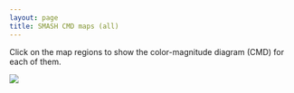 ```yaml
---
layout: page
title: SMASH CMD maps (all)
---
```



<head>
    <title>SMASH Interactive Map</title>
</head>

Click on the map regions to show the color-magnitude diagram (CMD) for each of them.

<body>
    <style>
        #hess {
            display: none;
            position: absolute;
            width: 400px;
            border: solid 5px black;
        };
    </style>
    <div id="container">
        <img id="map" src="../assets/smash_map_calibration_v6.jpg"><br>
        <img id="hess" src="../assets/allv6/Field11_hess_finalv6.jpg">
        <div id="pixel"></div>
    </div>

<script>
    function get_lon_lat(screenX, screenY) {
        minX = 88;
        maxX = 954;
        minY = 15;
        maxY = 614;

        min_lon = 80;
        max_lon = -35;
        min_lat = 40;
        max_lat = -40;

        click_lon = min_lon + (screenX - minX)*(max_lon - min_lon)/(maxX - minX); 
        click_lat = min_lat + (screenY - minY)*(max_lat - min_lat)/(maxY - minY);
        return [click_lon, click_lat];

    };

    var click_centers = [
[-19.6, -13.8, "../assets/allv6/Field1_hess_finalv6.jpg"],
[-12.1, -15.0, "../assets/allv6/Field2_hess_finalv6.jpg"],
[-15.1, -13.9, "../assets/allv6/Field3_hess_finalv6.jpg"],
[-16.7, -13.4, "../assets/allv6/Field4_hess_finalv6.jpg"],
[-16.9, -11.7, "../assets/allv6/Field5_hess_finalv6.jpg"],
[-15.4, -12.3, "../assets/allv6/Field6_hess_finalv6.jpg"],
[-13.9, -12.8, "../assets/allv6/Field7_hess_finalv6.jpg"],
[-6.4, -15.3, "../assets/allv6/Field8_hess_finalv6.jpg"],
[-17.2, -10.1, "../assets/allv6/Field9_hess_finalv6.jpg"],
[-15.7, -10.6, "../assets/allv6/Field10_hess_finalv6.jpg"],
[-14.1, -11.2, "../assets/allv6/Field11_hess_finalv6.jpg"],
[-12.6, -11.7, "../assets/allv6/Field12_hess_finalv6.jpg"],
[-9.6, -12.6, "../assets/allv6/Field13_hess_finalv6.jpg"],
[-16.0, -9.0, "../assets/allv6/Field14_hess_finalv6.jpg"],
[-14.5, -9.5, "../assets/allv6/Field15_hess_finalv6.jpg"],
[-12.9, -10.0, "../assets/allv6/Field16_hess_finalv6.jpg"],
[-3.7, -14.4, "../assets/allv6/Field17_hess_finalv6.jpg"],
[-12.2, -7.1, "../assets/allv6/Field18_hess_finalv6.jpg"],
[-8.8, -9.7, "../assets/allv6/Field19_hess_finalv6.jpg"],
[-16.2, -2.9, "../assets/allv6/Field20_hess_finalv6.jpg"],
[-13.1, -3.8, "../assets/allv6/Field21_hess_finalv6.jpg"],
[-9.6, -6.3, "../assets/allv6/Field22_hess_finalv6.jpg"],
[-11.7, 0.4, "../assets/allv6/Field23_hess_finalv6.jpg"],
[-9.1, -3.3, "../assets/allv6/Field24_hess_finalv6.jpg"],
[-4.7, -9.3, "../assets/allv6/Field25_hess_finalv6.jpg"],
[-5.6, -5.8, "../assets/allv6/Field26_hess_finalv6.jpg"],
[-5.7, -1.1, "../assets/allv6/Field27_hess_finalv6.jpg"],
[-6.9, 2.3, "../assets/allv6/Field28_hess_finalv6.jpg"],
[-2.2, -3.5, "../assets/allv6/Field29_hess_finalv6.jpg"],
[-3.1, 3.0, "../assets/allv6/Field30_hess_finalv6.jpg"],
[-0.7, -8.7, "../assets/allv6/Field31_hess_finalv6.jpg"],
[-2.4, 1.3, "../assets/allv6/Field32_hess_finalv6.jpg"],
[0.0, -12.2, "../assets/allv6/Field33_hess_finalv6.jpg"],
[-1.8, -0.4, "../assets/allv6/Field34_hess_finalv6.jpg"],
[-2.27, 4.45, "../assets/allv6/Field35_hess_finalv6.jpg"],
[-1.6, 2.7, "../assets/allv6/Field36_hess_finalv6.jpg"],
[-1.5, 5.9, "../assets/allv6/Field37_hess_finalv6.jpg"],
[-1.0, 1.0, "../assets/allv6/Field38_hess_finalv6.jpg"],
[-0.8, 4.2, "../assets/allv6/Field39_hess_finalv6.jpg"],
[-0.4, -0.7, "../assets/allv6/Field40_hess_finalv6.jpg"],
[-0.1, 2.4, "../assets/allv6/Field41_hess_finalv6.jpg"],
[0.0, 5.6, "../assets/allv6/Field42_hess_finalv6.jpg"],
[0.5, 0.7, "../assets/allv6/Field43_hess_finalv6.jpg"],
[0.7, -4.2, "../assets/allv6/Field44_hess_finalv6.jpg"],
[0.7, 3.9, "../assets/allv6/Field45_hess_finalv6.jpg"],
[1.1, -1.0, "../assets/allv6/Field46_hess_finalv6.jpg"],
[1.3, 2.1, "../assets/allv6/Field47_hess_finalv6.jpg"],
[1.5, 5.3, "../assets/allv6/Field48_hess_finalv6.jpg"],
[2.0, 0.4, "../assets/allv6/Field49_hess_finalv6.jpg"],
[2.2, 3.6, "../assets/allv6/Field50_hess_finalv6.jpg"],
[2.8, 1.9, "../assets/allv6/Field51_hess_finalv6.jpg"],
[3.1, -8.0, "../assets/allv6/Field52_hess_finalv6.jpg"],
[5.9, 4.5, "../assets/allv6/Field53_hess_finalv6.jpg"],
[4.5, -3.4, "../assets/allv6/Field54_hess_finalv6.jpg"],
[5.7, 1.3, "../assets/allv6/Field55_hess_finalv6.jpg"],
[9.3, 2.3, "../assets/allv6/Field56_hess_finalv6.jpg"],
[15.3, 14.7, "../assets/allv6/Field57_hess_finalv6.jpg"],
[14.6, 9.8, "../assets/allv6/Field58_hess_finalv6.jpg"],
[12.3, 5.1, "../assets/allv6/Field59_hess_finalv6.jpg"],
[7.9, -5.7, "../assets/allv6/Field60_hess_finalv6.jpg"],
[10.5, -1.2, "../assets/allv6/Field61_hess_finalv6.jpg"],
[2.2, -16.0, "../assets/allv6/Field62_hess_finalv6.jpg"],
[13.6, 1.6, "../assets/allv6/Field63_hess_finalv6.jpg"],
[4.4, -13.3, "../assets/allv6/Field64_hess_finalv6.jpg"],
[6.4, -10.4, "../assets/allv6/Field65_hess_finalv6.jpg"],
[13.0, -5.0, "../assets/allv6/Field66_hess_finalv6.jpg"],
[16.1, -2.1, "../assets/allv6/Field67_hess_finalv6.jpg"],
[11.2, -8.0, "../assets/allv6/Field68_hess_finalv6.jpg"],
[10.7, -11.3, "../assets/allv6/Field69_hess_finalv6.jpg"],
[51.8, 18.0, "../assets/allv6/Field70_hess_finalv6.jpg"],
[50.3, 13.1, "../assets/allv6/Field71_hess_finalv6.jpg"],
[55.1, 15.9, "../assets/allv6/Field72_hess_finalv6.jpg"],
[64.6, 17.8, "../assets/allv6/Field74_hess_finalv6.jpg"],
[56.0, 12.4, "../assets/allv6/Field75_hess_finalv6.jpg"],
[59.9, 13.6, "../assets/allv6/Field76_hess_finalv6.jpg"],
[52.7, 9.5, "../assets/allv6/Field77_hess_finalv6.jpg"],
[15.0, -12.1, "../assets/allv6/Field80_hess_finalv6.jpg"],
[67.6, 10.8, "../assets/allv6/Field82_hess_finalv6.jpg"],
[7.6, -15.7, "../assets/allv6/Field83_hess_finalv6.jpg"],
[55.6, 4.1, "../assets/allv6/Field84_hess_finalv6.jpg"],
[59.3, 5.4, "../assets/allv6/Field85_hess_finalv6.jpg"],
[11.6, -14.8, "../assets/allv6/Field87_hess_finalv6.jpg"],
[60.4, 2.0, "../assets/allv6/Field90_hess_finalv6.jpg"],
[47.3, -3.5, "../assets/allv6/Field91_hess_finalv6.jpg"],
[57.3, -1.0, "../assets/allv6/Field92_hess_finalv6.jpg"],
[66.1, 1.3, "../assets/allv6/Field93_hess_finalv6.jpg"],
[54.3, -4.0, "../assets/allv6/Field94_hess_finalv6.jpg"],
[59.2, -6.1, "../assets/allv6/Field98_hess_finalv6.jpg"],
[52.0, -8.9, "../assets/allv6/Field99_hess_finalv6.jpg"],
[63.5, -6.5, "../assets/allv6/Field100_hess_finalv6.jpg"],
[68.7, -5.3, "../assets/allv6/Field101_hess_finalv6.jpg"],
[53.3, -12.3, "../assets/allv6/Field104_hess_finalv6.jpg"],
[10.9, -18.1, "../assets/allv6/Field106_hess_finalv6.jpg"],
[57.0, -14.2, "../assets/allv6/Field109_hess_finalv6.jpg"],
[65.1, -13.0, "../assets/allv6/Field110_hess_finalv6.jpg"],
[58.6, -17.5, "../assets/allv6/Field113_hess_finalv6.jpg"],
[6.9, -18.9, "../assets/allv6/Field115_hess_finalv6.jpg"],
[52.8, -20.6, "../assets/allv6/Field116_hess_finalv6.jpg"],
[57.4, -20.7, "../assets/allv6/Field117_hess_finalv6.jpg"],
[49.1, -22.1, "../assets/allv6/Field118_hess_finalv6.jpg"],
[67.8, -22.6, "../assets/allv6/Field121_hess_finalv6.jpg"],
[53.9, -25.6, "../assets/allv6/Field123_hess_finalv6.jpg"],
[55.4, -30.5, "../assets/allv6/Field127_hess_finalv6.jpg"],
[63.7, -30.5, "../assets/allv6/Field128_hess_finalv6.jpg"],
[9.0, -22.7, "../assets/allv6/Field129_hess_finalv6.jpg"],
[2.8, -19.5, "../assets/allv6/Field130_hess_finalv6.jpg"],
[4.8, -23.4, "../assets/allv6/Field131_hess_finalv6.jpg"],
[8.5, -29.5, "../assets/allv6/Field132_hess_finalv6.jpg"],
[3.8, -28.3, "../assets/allv6/Field133_hess_finalv6.jpg"],
[0.2, -22.2, "../assets/allv6/Field134_hess_finalv6.jpg"],
[-0.8, -27.0, "../assets/allv6/Field135_hess_finalv6.jpg"],
[-5.4, -27.2, "../assets/allv6/Field136_hess_finalv6.jpg"],
[-8.6, -29.5, "../assets/allv6/Field137_hess_finalv6.jpg"],
[-4.1, -22.6, "../assets/allv6/Field138_hess_finalv6.jpg"],
[-10.0, -25.6, "../assets/allv6/Field139_hess_finalv6.jpg"],
[-18.4, -29.0, "../assets/allv6/Field140_hess_finalv6.jpg"],
[-8.6, -22.8, "../assets/allv6/Field141_hess_finalv6.jpg"],
[-14.7, -25.5, "../assets/allv6/Field142_hess_finalv6.jpg"],
[-13.1, -22.8, "../assets/allv6/Field143_hess_finalv6.jpg"],
[-21.1, -24.4, "../assets/allv6/Field144_hess_finalv6.jpg"],
[-17.7, -20.9, "../assets/allv6/Field145_hess_finalv6.jpg"],
[-22.4, -20.5, "../assets/allv6/Field147_hess_finalv6.jpg"],
[-5.9, -18.7, "../assets/allv6/Field148_hess_finalv6.jpg"],
[-17.8, -17.7, "../assets/allv6/Field149_hess_finalv6.jpg"],
[-22.4, -17.4, "../assets/allv6/Field150_hess_finalv6.jpg"],
[-8.9, -17.7, "../assets/allv6/Field152_hess_finalv6.jpg"],
[19.5, 32.3, "../assets/allv6/Field153_hess_finalv6.jpg"],
[19.4, 24.7, "../assets/allv6/Field154_hess_finalv6.jpg"],
[19.2, 18.7, "../assets/allv6/Field155_hess_finalv6.jpg"],
[18.8, 12.7, "../assets/allv6/Field156_hess_finalv6.jpg"],
[16.6, 4.4, "../assets/allv6/Field157_hess_finalv6.jpg"],
[55.0, 20.5, "../assets/allv6/Field158_hess_finalv6.jpg"],
[16.1, -8.3, "../assets/allv6/Field159_hess_finalv6.jpg"],
[69.2, 15.5, "../assets/allv6/Field160_hess_finalv6.jpg"],
[51.9, 7.2, "../assets/allv6/Field161_hess_finalv6.jpg"],
[60.4, 9.4, "../assets/allv6/Field162_hess_finalv6.jpg"],
[50.7, -0.2, "../assets/allv6/Field163_hess_finalv6.jpg"],
[71.2, 3.0, "../assets/allv6/Field164_hess_finalv6.jpg"],
[49.9, -6.2, "../assets/allv6/Field165_hess_finalv6.jpg"],
[49.4, -12.2, "../assets/allv6/Field166_hess_finalv6.jpg"],
[71.0, -9.7, "../assets/allv6/Field167_hess_finalv6.jpg"],
[47.7, -18.9, "../assets/allv6/Field168_hess_finalv6.jpg"],
[62.9, -18.1, "../assets/allv6/Field169_hess_finalv6.jpg"],
[63.5, -25.6, "../assets/allv6/Field170_hess_finalv6.jpg"],
[13.1, -21.6, "../assets/allv6/Field171_hess_finalv6.jpg"],
[49.1, -31.8, "../assets/allv6/Field172_hess_finalv6.jpg"],
[65.8, -36.0, "../assets/allv6/Field173_hess_finalv6.jpg"],
[49.5, -37.9, "../assets/allv6/Field174_hess_finalv6.jpg"],
[11.3, -27.4, "../assets/allv6/Field175_hess_finalv6.jpg"],
[-20.6, -10.5, "../assets/allv6/Field176_hess_finalv6.jpg"],
[-18.9, -6.3, "../assets/allv6/Field177_hess_finalv6.jpg"],
[-15.2, -7.7, "../assets/allv6/Field178_hess_finalv6.jpg"],
[2.0, -24.4, "../assets/allv6/Field179_hess_finalv6.jpg"],
[-2.2, -30.0, "../assets/allv6/Field180_hess_finalv6.jpg"],
[-11.7, -20.1, "../assets/allv6/Field181_hess_finalv6.jpg"],
[6.6, -25.6, "../assets/allv6/Field183_hess_finalv6.jpg"],
[-5.28, 5.06, "../assets/allv6/Field184_hess_finalv6.jpg"],
[-5.41, 1.99, "../assets/allv6/Field185_hess_finalv6.jpg"],
[-6.08, 3.68, "../assets/allv6/Field186_hess_finalv6.jpg"],
[-6.27, 0.63, "../assets/allv6/Field187_hess_finalv6.jpg"],
[-3.77, 4.75, "../assets/allv6/Field188_hess_finalv6.jpg"],
[-3.91, 1.66, "../assets/allv6/Field189_hess_finalv6.jpg"],
[-4.18, -1.43, "../assets/allv6/Field190_hess_finalv6.jpg"],
[-4.51, 6.45, "../assets/allv6/Field191_hess_finalv6.jpg"],
[-4.57, 3.36, "../assets/allv6/Field192_hess_finalv6.jpg"],
[-4.77, 0.28, "../assets/allv6/Field193_hess_finalv6.jpg"],
[-2.71, -1.78, "../assets/allv6/Field195_hess_finalv6.jpg"],
[-3.12, -4.87, "../assets/allv6/Field196_hess_finalv6.jpg"],
[-3.29, -0.06, "../assets/allv6/Field198_hess_finalv6.jpg"],
[-3.63, -3.15, "../assets/allv6/Field199_hess_finalv6.jpg"],
[-1.24, -2.11, "../assets/allv6/Field201_hess_finalv6.jpg"],
[-1.66, -5.23, "../assets/allv6/Field202_hess_finalv6.jpg"],
[-2.64, -6.60, "../assets/allv6/Field204_hess_finalv6.jpg"],
[0.21, -2.44, "../assets/allv6/Field207_hess_finalv6.jpg"],
[-0.21, -5.58, "../assets/allv6/Field208_hess_finalv6.jpg"],
[-0.71, -3.84, "../assets/allv6/Field210_hess_finalv6.jpg"],
[-1.19, -6.96, "../assets/allv6/Field211_hess_finalv6.jpg"],
[1.66, -2.76, "../assets/allv6/Field214_hess_finalv6.jpg"],
[1.24, -5.92, "../assets/allv6/Field215_hess_finalv6.jpg"],
[0.26, -7.32, "../assets/allv6/Field217_hess_finalv6.jpg"],
[3.62, 3.32, "../assets/allv6/Field220_hess_finalv6.jpg"],
[3.41, 0.12, "../assets/allv6/Field221_hess_finalv6.jpg"],
[3.10, -3.07, "../assets/allv6/Field222_hess_finalv6.jpg"],
[2.68, -6.25, "../assets/allv6/Field223_hess_finalv6.jpg"],
[2.55, -1.32, "../assets/allv6/Field226_hess_finalv6.jpg"],
[2.18, -4.50, "../assets/allv6/Field227_hess_finalv6.jpg"],
[1.70, -7.66, "../assets/allv6/Field228_hess_finalv6.jpg"],
[5.17, 6.27, "../assets/allv6/Field230_hess_finalv6.jpg"],
[5.06, 3.05, "../assets/allv6/Field231_hess_finalv6.jpg"],
[4.85, -0.16, "../assets/allv6/Field232_hess_finalv6.jpg"],
[4.11, -6.57, "../assets/allv6/Field233_hess_finalv6.jpg"],
[4.41, 4.79, "../assets/allv6/Field235_hess_finalv6.jpg"],
[4.25, 1.58, "../assets/allv6/Field236_hess_finalv6.jpg"],
[3.98, -1.62, "../assets/allv6/Field237_hess_finalv6.jpg"],
[3.62, -4.82, "../assets/allv6/Field238_hess_finalv6.jpg"],
[5.41, -1.91, "../assets/allv6/Field243_hess_finalv6.jpg"],
[12.24, 18.31, "../assets/allv6/Field246_hess_finalv6.jpg"],
[15.07, 21.30, "../assets/allv6/Field247_hess_finalv6.jpg"] ];

    document.getElementById("map").addEventListener("click", function (event) {
        var contentvar = document.getElementById("map")
        var rect = contentvar.getBoundingClientRect()
        // [0].children[0]
        // console.log(contentvar.clientX);
        // console.log(contentvar.pageX);
        click_lonlat = get_lon_lat(event.clientX-rect.left, event.clientY-rect.top);
        x = event.clientX-rect.left
        y = event.clientY-rect.top
  
        out_str = x + " " + y + " " + click_lonlat[0] + " " + click_lonlat[1];
        // out_str = event.pageX-contentvar.offsetLeft + " " + event.pageY-contentvar.offsetTop + " " + click_lonlat[0] + " " + click_lonlat[1];
        // document.getElementById("pixel").innerHTML = out_str;
        // out_str = event.clientX + " " + event.clientY + " " + click_lonlat[0] + " " + click_lonlat[1];
        // document.getElementById("pixel").innerHTML = out_str;
        // console.log()

        cmd = document.getElementById("hess")
        for(var i=0; i<click_centers.length; i++) {
            target_lon = click_centers[i][0];
            target_lat = click_centers[i][1];
            target_img = click_centers[i][2];
            dist = Math.pow(click_lonlat[0] - target_lon,2) +
                Math.pow(click_lonlat[1] - target_lat,2);
            if(dist < 0.7) {

                cmd.style.display = "block";
                if(event.pageX >  20000) {
                    cmd.style.left = 40;
                } else {
                    cmd.style.left = 800;
                };
                // cmd.style.left = 1000;
                cmd.style.top = 20;
                cmd.src = target_img;
                return;
            }
        };
        // Didn't find one.
        cmd.style.display = "none";

    });
</script>
</body>

